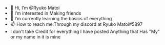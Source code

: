 - 👋 Hi, I’m @Ryuko Matoi
- 👀 I’m interested in Making friends
- 🌱 I’m currently learning the basics of everything
- 📫 How to reach me:Through my discord at Ryuko Matoi#5897
- I don't take Credit for everything I have posted Anything that Has "My" or my name in it is mine

<!---
Ryuko Matoi/Ryuko Matoi is a ✨ special ✨ repository because its `README.md` (this file) appears on your GitHub profile.
You can click the Preview link to take a look at your changes.
--->
